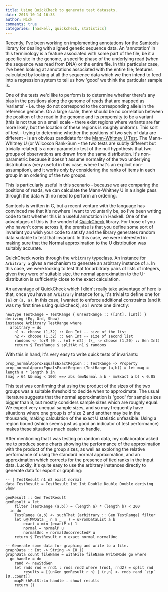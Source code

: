 ```yaml
---
title: Using QuickCheck to generate test datasets.
date: 2013-10-14 16:33
author: Nick
comments: true
categories: [haskell, quickcheck, statistics] 
---
```


Recently, I've been working on implementing annotations for the [Samtools](https://github.com/samtools/samtools) library for dealing with aligned genetic sequence data. An 'annotation' in this terminology is a feature associated with some part of the file, be it a specific site in the genome, a specific phase of the underlying read (when the sequence was read from DNA) or the entire file. In this particular case, I've been looking at annotations associated with the entire file; features calculated by looking at all the sequence data which we then intend to feed into a regression system to tell us how 'good' we think the particular sample is.

One of the tests we'd like to perform is to determine whether there's any bias in the positions along the genome of reads that are mapped as 'variants' - i.e. they do not correspond to the corresponding allele in the reference genome. On a large scale, there should be no correlation between the position of the read in the genome and its propensity to be a variant (this is not true on a small scale - there exist regions where variants are far more likely, but the location of these regions is roughly uniform). This sort of test - trying to determine whether the positions of two sets of data are different - is an obvious candidate for the [Mann-Whitney U Test](http://en.wikipedia.org/wiki/Mann–Whitney_U). The Mann-Whitney U (or Wilcoxon Rank-Sum - the two tests are subtly different but trivially related) is a non-parametric test of the null hypothesis that two groups of observations are drawn from the same distribution. It's non-parametric because it doesn't assume normality of the two underlying distributions (very useful in this case, where that's an explicit non-assumption), and it works only by considering the ranks of items in each group in an ordering of the two groups.

This is particularly useful in this scenario - because we are comparing the positions of reads, we can calculate the Mann-Whitney U in a single pass through the data with no need to perform an ordering.

Samtools is written in C, but a recent venture with the language has convinced me that it's nowhere I want to voluntarily be, so I've been writing code to test whether this is a useful annotation in Haskell. One of the advantages of this is the wonderful [QuickCheck](http://en.wikipedia.org/wiki/QuickCheck) library. For those of you who haven't come across it, the premise is that you define some sort of invariant you wish your code to satisfy and the library generates random data suitable to test that invariant. In this case, we were interested in making sure that the Normal approximation to the U distribution was suitably accurate.

QuickCheck works through the `Arbitrary` typeclass. An instance for `Arbitrary a` gives a mechanism to generate an arbitrary instance of `a`. In this case, we were looking to test that for arbitrary pairs of lists of integers, given they were of suitable size, the normal approximation to the U-distribution is sufficiently close to the exact calculation.

An advantage of QuickCheck which I didn't really take advantage of here is that, once you have an `Arbitrary` instance for `a`, it's trivial to define one for `[a]` or `(a, a)`. In this case, I wanted to enforce additional constraints (and it was my first time using quickcheck), so I wrote one directly:

    newtype TestRange = TestRange { unTestRange :: ([Int], [Int]) } deriving (Eq, Ord, Show)
    instance Arbitrary TestRange where
      arbitrary = do
        n1 <- choose (1,32) :: Gen Int -- size of the list
        n2 <- choose (1,32) :: Gen Int -- size of second list
        randoms <- forM [0 .. (n1 + n2)] (\_ -> choose (1,20) :: Gen Int)
        return $ TestRange $ splitAt n1 $ randoms

With this in hand, it's very easy to write quick tests of invariants:

    prop_normalApproxEqualsExactRegion :: TestRange -> Property
    prop_normalApproxEqualsExactRegion (TestRange (a,b)) = let mag = length a * length b in
    (mag > 64 && mag < 100) ==> abs (mwNormal a b - mwExact a b) < 0.05

This test was confirming that using the product of the sizes of the two groups was a suitable threshold to decide when to approximate. The usual literature suggests that the normal approximation is 'good' for sample sizes bigger than 8, but mostly considers sample sizes which are roughly equal. We expect very unequal sample sizes, and so may frequently have situations where one group is of size 2 and another may be in the thousands, making calculation of the exact U statistic unfeasible. Using a region bound (which seems just as good an indicator of test performance) makes these situations much easier to handle.

After mentioning that I was testing on random data, my collaborator asked me to produce some charts showing the performance of the approximation with the product of the group sizes, as well as exploring the relative performance of using the standard normal approximation, and an approximation which corrects for the presence of tied ranks in the input data. Luckily, it's quite easy to use the arbitrary instances directly to generate data for export or graphing:

    -- | TestResult n1 n2 exact normal
    data TestResult = TestResult Int Int Double Double Double deriving Show

    genResult :: Gen TestResult
    genResult = let 
        filter (TestRange (a,b)) = (length a) * (length b) < 200
      in do
        TestRange (a,b) <- suchThat (arbitrary :: Gen TestRange) filter
        let u@(MWData _ n m _ _ ) = uFromDataList a b
            exact = min (exactP u) 1
            normal = normalP u
            normalUnc = normalUncorrectedP u
        return $ TestResult n m exact normal normalUnc

    -- Generate some data for graphing and write to a file.
    graphData :: Int -> String -> IO ()
    graphData count fileName = withFile fileName WriteMode go where
      go handle = do
        rand <- newStdGen
        let rnds rnd = rnd1 : rnds rnd2 where (rnd1, rnd2) = split rnd
            results = [(unGen genResult r n) | (r,n) <- rnds rand `zip` [0..count]]
        mapM (hPutStrLn handle . show) results
        return ()